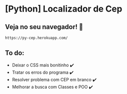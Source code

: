 # [Python] Localizador de Cep

## Veja no seu navegador! 🚀




```bash
https://py-cep.herokuapp.com/
```

    
## To do:

- Deixar o CSS mais bonitinho ✔️
- Tratar os erros do programa ✔️
- Resolver problema com CEP em branco ✔️
- Melhorar a busca com Classes e POO ✔️